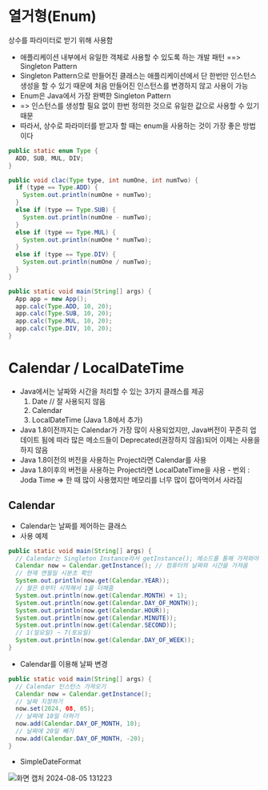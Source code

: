 # 열거형(Enum)
상수를 파라미터로 받기 위해 사용함
- 애플리케이션 내부에서 유일한 객체로 사용할 수 있도록 하는 개발 패턴 ==> Singleton Pattern
- Singleton Pattern으로 만들어진 클래스는 애플리케이션에서 단 한번만 인스턴스 생성을 할 수 있기 때문에 처음 만들어진 인스턴스를 변경하지 않고 사용이 가능
- Enum은 Java에서 가장 완벽한 Singleton Pattern
- => 인스턴스를 생성할 필요 없이 한번 정의한 것으로 유일한 값으로 사용할 수 있기 때문
- 따라서, 상수로 파라미터를 받고자 할 때는 enum을 사용하는 것이 가장 좋은 방법이다
```java
public static enum Type {
  ADD, SUB, MUL, DIV;
}

public void clac(Type type, int numOne, int numTwo) {
  if (type == Type.ADD) {
    System.out.println(numOne + numTwo);
  }
  else if (type == Type.SUB) {
    System.out.println(numOne - numTwo);
  }
  else if (type == Type.MUL) {
    System.out.println(numOne * numTwo);
  }
  else if (type == Type.DIV) {
    System.out.println(numOne / numTwo);
  }
}

public static void main(String[] args) {
  App app = new App();
  app.calc(Type.ADD, 10, 20);
  app.calc(Type.SUB, 10, 20);
  app.calc(Type.MUL, 10, 20);
  app.calc(Type.DIV, 10, 20);
}
```
# Calendar / LocalDateTime
- Java에서는 날짜와 시간을 처리할 수 있는 3가지 클래스를 제공
    1. Date // 잘 사용되지 않음
    2. Calendar
    3. LocalDateTime (Java 1.8에서 추가)
- Java 1.8이전까지는 Calendar가 가장 많이 사용되었지만, Java버전이 꾸준히 업데이트 됨에 따라 많은 메소드들이 Deprecated(권장하지 않음)되어 이제는 사용을 하지 않음
- Java 1.8이전의 버전을 사용하는 Project라면 Calendar를 사용
- Java 1.8이후의 버전을 사용하는 Project라면 LocalDateTime을 사용
      - 번외 : Joda Time => 한 때 많이 사용했지만 메모리를 너무 많이 잡아먹어서 사라짐
## Calendar
- Calendar는 날짜를 제어하는 클래스
- 사용 예제
```java
public static void main(String[] args) {
  // Calendar는 Singleton Instance라서 getInstance(); 메소드를 통해 가져와야 함
  Calendar now = Calendar.getInstance(); // 컴퓨터의 날짜와 시간을 가져옴
  // 현재 연월일 시분초 확인
  System.out.println(now.get(Calendar.YEAR));
  // 월은 0부터 시작해서 1을 더해줌
  System.out.println(now.get(Calendar.MONTH) + 1);
  System.out.println(now.get(Calendar.DAY_OF_MONTH));
  System.out.println(now.get(Calendar.HOUR));
  System.out.println(now.get(Calendar.MINUTE));
  System.out.println(now.get(Calendar.SECOND));
  // 1(일요일) ~ 7(토요일)
  System.out.println(now.get(Calendar.DAY_OF_WEEK));
}
```
- Calendar를 이용해 날짜 변경
```java
public static void main(String[] args) {
  // Calendar 인스턴스 가져오기
  Calendar now = Calendar.getInstance();
  // 날짜 지정하기
  now.set(2024, 08, 05);
  // 날짜에 10일 더하기
  now.add(Calendar.DAY_OF_MONTH, 10);
  // 날짜에 20일 빼기
  now.add(Calendar.DAY_OF_MONTH, -20);
}
```


- SimpleDateFormat

![화면 캡처 2024-08-05 131223](https://github.com/user-attachments/assets/aa8637d5-da74-4016-91ee-f2f3d2e8c3f2)
